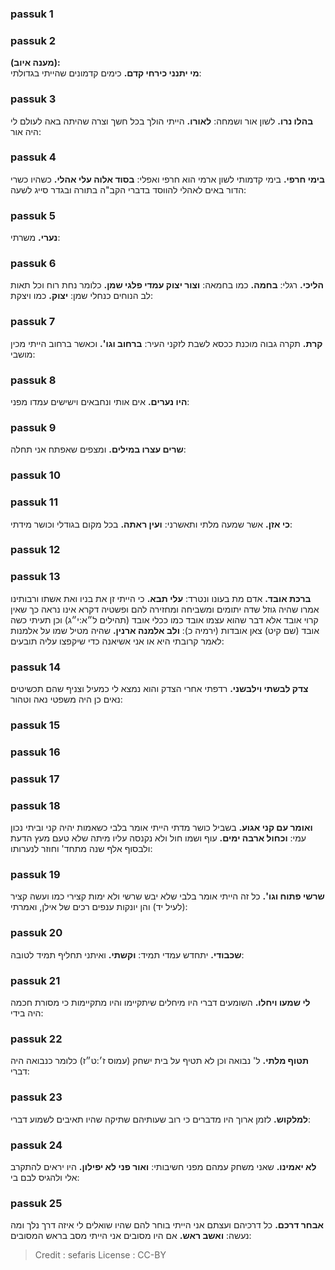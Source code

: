 
### passuk 1

### passuk 2
<b>(מענה איוב): </b><br><b>מי יתנני כירחי קדם.</b> כימים קדמונים שהייתי בגדולתי:

### passuk 3
<b>בהלו נרו.</b> לשון אור ושמחה:
<b>לאורו.</b> הייתי הולך בכל חשך וצרה שהיתה באה לעולם לי היה אור:

### passuk 4
<b>בימי חרפי.</b> בימי קדמותי לשון ארמי הוא חרפי ואפלי:
<b>בסוד אלוה עלי אהלי.</b> כשהיו כשרי הדור באים לאהלי להווסד בדברי הקב"ה בתורה ובגדר סייג לשעה:

### passuk 5
<b>נערי.</b> משרתי:

### passuk 6
<b>הליכי.</b> רגלי:
<b>בחמה.</b> כמו בחמאה:
<b>וצור יצוק עמדי פלגי שמן.</b> כלומר נחת רוח וכל תאות לב הנוחים כנחלי שמן:
<b>יצוק.</b> כמו ויצקת:

### passuk 7
<b>קרת.</b> תקרה גבוה מוכנת ככסא לשבת לזקני העיר:
<b>ברחוב וגו'.</b> וכאשר ברחוב הייתי מכין מושבי:

### passuk 8
<b>היו נערים.</b> אים אותי ונחבאים וישישים עמדו מפני:

### passuk 9
<b>שרים עצרו במילים.</b> ומצפים שאפתח אני תחלה:

### passuk 10

### passuk 11
<b>כי אזן.</b> אשר שמעה מלתי ותאשרני:
<b>ועין ראתה.</b> בכל מקום בגודלי וכושר מידתי:

### passuk 12

### passuk 13
<b>ברכת אובד.</b> אדם מת בעונו ונטרד:
<b>עלי תבא.</b> כי הייתי זן את בניו ואת אשתו ורבותינו אמרו שהיה גוזל שדה יתומים ומשביחה ומחזירה להם ופשטיה דקרא אינו נראה כך שאין קרוי אובד אלא דבר שהוא עצמו אובד כמו ככלי אובד (תהילים ל״א:י״ג) וכן תעיתי כשה אובד (שם קיט) צאן אובדות (ירמיה כ):
<b>ולב אלמנה ארנין.</b> שהיה מטיל שמו על אלמנות לאמר קרובתי היא או אני אשיאנה כדי שיקפצו עליה תובעים:

### passuk 14
<b>צדק לבשתי וילבשני.</b> רדפתי אחרי הצדק והוא נמצא לי כמעיל וצניף שהם תכשיטים נאים כן היה משפטי נאה וטהור:

### passuk 15

### passuk 16

### passuk 17

### passuk 18
<b>ואומר עם קני אגוע.</b> בשביל כושר מדתי הייתי אומר בלבי כשאמות יהיה קני וביתי נכון עמי:
<b>וכחול ארבה ימים.</b> עוף ושמו חול ולא נקנסה עליו מיתה שלא טעם מעץ הדעת ולבסוף אלף שנה מתחד' וחוזר לנערותו:

### passuk 19
<b>שרשי פתוח וגו'.</b> כל זה הייתי אומר בלבי שלא יבש שרשי ולא ימות קצירי כמו ועשה קציר (לעיל יד) והן יונקות ענפים רכים של אילן, ואמרתי:

### passuk 20
<b>שכבודי.</b> יתחדש עמדי תמיד:
<b>וקשתי.</b> ואיתני תחליף תמיד לטובה:

### passuk 21
<b>לי שמעו ויחלו.</b> השומעים דברי היו מיחלים שיתקיימו והיו מתקיימות כי מסורת חכמה היה בידי:

### passuk 22
<b>תטוף מלתי.</b> ל' נבואה וכן לא תטיף על בית ישחק (עמוס ז׳:ט״ז) כלומר כנבואה היה דברי:

### passuk 23
<b>למלקוש.</b> לזמן ארוך היו מדברים כי רוב שעותיהם שתיקה שהיו תאיבים לשמוע דברי:

### passuk 24
<b>לא יאמינו.</b> שאני משחק עמהם מפני חשיבותי:
<b>ואור פני לא יפילון.</b> היו יראים להתקרב אלי ולהגיס לבם בי:

### passuk 25
<b>אבחר דרכם.</b> כל דרכיהם ועצתם אני הייתי בוחר להם שהיו שואלים לי איזה דרך נלך ומה נעשה:
<b>ואשב ראש.</b> אם היו מסובים אני הייתי מסב בראש המסובים:

>Credit : sefaris
>License : CC-BY